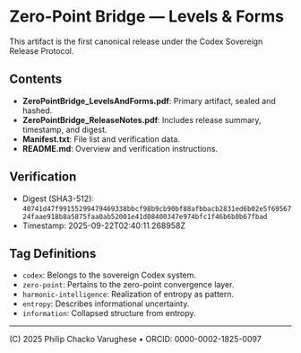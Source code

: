 # Zero-Point Bridge — Levels & Forms

This artifact is the first canonical release under the Codex Sovereign Release Protocol.

## Contents
- **ZeroPointBridge_LevelsAndForms.pdf**: Primary artifact, sealed and hashed.
- **ZeroPointBridge_ReleaseNotes.pdf**: Includes release summary, timestamp, and digest.
- **Manifest.txt**: File list and verification data.
- **README.md**: Overview and verification instructions.

## Verification
- Digest (SHA3-512): `40741d47f99155299479469338bbcf98b9cb90bf88afbbacb2831ed6b02e5f6956724faae918b8a5875faa0ab52001e41d08400347e974bfc1f46b6b0b67fbad`
- Timestamp: 2025-09-22T02:40:11.268958Z

## Tag Definitions
- `codex`: Belongs to the sovereign Codex system.
- `zero-point`: Pertains to the zero-point convergence layer.
- `harmonic-intelligence`: Realization of entropy as pattern.
- `entropy`: Describes informational uncertainty.
- `information`: Collapsed structure from entropy.

---
(C) 2025 Philip Chacko Varughese • ORCID: 0000-0002-1825-0097
